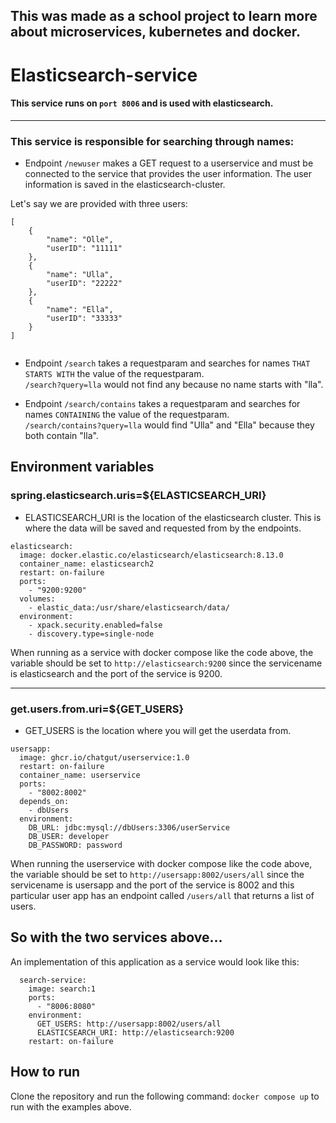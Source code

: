 ## This was made as a school project to learn more about microservices, kubernetes and docker.

# Elasticsearch-service

#### This service runs on ``port 8006`` and is used with elasticsearch.

-----------------
### This service is responsible for searching through names:
* Endpoint ``/newuser`` makes a GET request to a userservice and must be connected to the service that provides the user information. The user information is saved in the elasticsearch-cluster.

Let's say we are provided with three users:
```
[
    {
        "name": "Olle",
        "userID": "11111"
    },
    {
        "name": "Ulla",
        "userID": "22222"
    },
    {
        "name": "Ella",
        "userID": "33333"
    }
]
    
```
* Endpoint ``/search`` takes a requestparam and searches for names ``THAT STARTS WITH`` the value of the requestparam.<br>
``/search?query=lla`` would not find any because no name starts with "lla".

* Endpoint ``/search/contains`` takes a requestparam and searches for names ``CONTAINING`` the value of the requestparam.<br>
``/search/contains?query=lla`` would find "Ulla" and "Ella" because they both contain "lla".

## Environment variables 
### spring.elasticsearch.uris=${ELASTICSEARCH_URI}
  - ELASTICSEARCH_URI is the location of the elasticsearch cluster. This is where the data will be saved and requested from by the endpoints.
  ```
  elasticsearch:
    image: docker.elastic.co/elasticsearch/elasticsearch:8.13.0
    container_name: elasticsearch2
    restart: on-failure
    ports:
      - "9200:9200"
    volumes:
      - elastic_data:/usr/share/elasticsearch/data/
    environment:
      - xpack.security.enabled=false
      - discovery.type=single-node
  ```
 When running as a service with docker compose like the code above, the variable should be set to ``http://elasticsearch:9200`` since the servicename is elasticsearch and the port of the service is 9200.
  ___
### get.users.from.uri=${GET_USERS}
  - GET_USERS is the location where you will get the userdata from.
  ```
  usersapp:
    image: ghcr.io/chatgut/userservice:1.0
    restart: on-failure
    container_name: userservice
    ports:
      - "8002:8002"
    depends_on:
      - dbUsers
    environment:
      DB_URL: jdbc:mysql://dbUsers:3306/userService
      DB_USER: developer
      DB_PASSWORD: password
  ```
When running the userservice with docker compose like the code above, the variable should be set to ``http://usersapp:8002/users/all`` since the servicename is usersapp and the port of the service is 8002 and this particular user app has an endpoint called ``/users/all``
that returns a list of users.

## So with the two services above...
An implementation of this application as a service would look like this:

```
  search-service:
    image: search:1
    ports:
      - "8006:8080"
    environment:
      GET_USERS: http://usersapp:8002/users/all
      ELASTICSEARCH_URI: http://elasticsearch:9200
    restart: on-failure
```

## How to run
Clone the repository and run the following command:
```docker compose up``` to run with the examples above.
